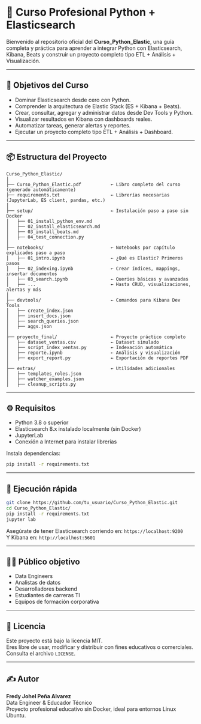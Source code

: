 # 📘 Curso Profesional Python + Elasticsearch

Bienvenido al repositorio oficial del **Curso_Python_Elastic**, una guía completa y práctica para aprender a integrar Python con Elasticsearch, Kibana, Beats y construir un proyecto completo tipo ETL + Análisis + Visualización.

---

## 🎯 Objetivos del Curso

- Dominar Elasticsearch desde cero con Python.
- Comprender la arquitectura de Elastic Stack (ES + Kibana + Beats).
- Crear, consultar, agregar y administrar datos desde Dev Tools y Python.
- Visualizar resultados en Kibana con dashboards reales.
- Automatizar tareas, generar alertas y reportes.
- Ejecutar un proyecto completo tipo ETL + Análisis + Dashboard.

---

## 📦 Estructura del Proyecto

```
Curso_Python_Elastic/
│
├── Curso_Python_Elastic.pdf           ← Libro completo del curso (generado automáticamente)
├── requirements.txt                   ← Librerías necesarias (JupyterLab, ES client, pandas, etc.)
│
├── setup/                             ← Instalación paso a paso sin Docker
│   ├── 01_install_python_env.md
│   ├── 02_install_elasticsearch.md
│   ├── 03_install_beats.md
│   ├── 04_test_connection.py
│
├── notebooks/                         ← Notebooks por capítulo explicados paso a paso
│   ├── 01_intro.ipynb                 ← ¿Qué es Elastic? Primeros pasos
│   ├── 02_indexing.ipynb              ← Crear índices, mappings, insertar documentos
│   ├── 03_search.ipynb                ← Queries básicas y avanzadas
│   ├── ...                            ← Hasta CRUD, visualizaciones, alertas y más
│
├── devtools/                          ← Comandos para Kibana Dev Tools
│   ├── create_index.json
│   ├── insert_docs.json
│   ├── search_queries.json
│   ├── aggs.json
│
├── proyecto_final/                    ← Proyecto práctico completo
│   ├── dataset_ventas.csv             ← Dataset simulado
│   ├── script_index_ventas.py         ← Indexación automática
│   ├── reporte.ipynb                  ← Análisis y visualización
│   ├── export_report.py               ← Exportación de reportes PDF
│
├── extras/                            ← Utilidades adicionales
│   ├── templates_roles.json
│   ├── watcher_examples.json
│   ├── cleanup_scripts.py
```

---

## ⚙️ Requisitos

- Python 3.8 o superior
- Elasticsearch 8.x instalado localmente (sin Docker)
- JupyterLab
- Conexión a Internet para instalar librerías

Instala dependencias:

```bash
pip install -r requirements.txt
```

---

## 🚀 Ejecución rápida

```bash
git clone https://github.com/tu_usuario/Curso_Python_Elastic.git
cd Curso_Python_Elastic/
pip install -r requirements.txt
jupyter lab
```

Asegúrate de tener Elasticsearch corriendo en: `https://localhost:9200`  
Y Kibana en: `http://localhost:5601`

---

## 👨‍💻 Público objetivo

- Data Engineers
- Analistas de datos
- Desarrolladores backend
- Estudiantes de carreras TI
- Equipos de formación corporativa

---

## 📝 Licencia

Este proyecto está bajo la licencia MIT.  
Eres libre de usar, modificar y distribuir con fines educativos o comerciales.  
Consulta el archivo `LICENSE`.

---

## ✍️ Autor

**Fredy Johel Peña Alvarez**  
Data Engineer & Educador Técnico  
Proyecto profesional educativo sin Docker, ideal para entornos Linux Ubuntu.
